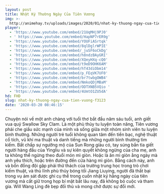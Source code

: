 ```yaml
---
layout: post
title: Nhật Ký Thường Ngày Của Tiên Vương
img: >-
  http://animehay.tv/uploads/images/2020/01/nhat-ky-thuong-ngay-cua-tien-vuong-thumbnail.jpg
player:
  - 'https://www.youtube.com/embed/21UqMHj9PJ0'
  - ' https://www.youtube.com/embed/HapNP7rER9g'
  - 'https://www.youtube.com/embed/YOUFiASrtqk'
  - 'https://www.youtube.com/embed/8qlDglrWPIE'
  - 'https://www.youtube.com/embed/_juSF6oCkDg'
  - 'https://www.youtube.com/embed/h8ndzBAyGRI'
  - 'https://www.youtube.com/embed/XQeyHXq-cQ0'
  - 'https://www.youtube.com/embed/t9eD9OHK6AM'
  - 'https://www.youtube.com/embed/hT43diObm14'
  - 'https://www.youtube.com/embed/p_FEqVK7UF0'
  - 'https://www.youtube.com/embed/br7twbgOWB4'
  - 'https://www.youtube.com/embed/NmkoQDjMBaM'
  - 'https://www.youtube.com/embed/ODTXNB5VQio '
  - 'https://www.youtube.com/embed/4UmtO1ZU5dA'
hd: FHD
slug: nhat-ky-thuong-ngay-cua-tien-vuong-f3123
date: '2020-03-20 08:46:15'
---
```

Chuyện nói về một anh chàng với tuổi thơ bắt đầu năm sáu tuổi, anh giết vua quỷ Swallow Sky Clam. Là một phù thủy tu luyện toàn năng, Tiên vương phải che giấu sức mạnh của mình và sống giữa một nhóm sinh viên tu luyện bình thường. Những người trẻ tuổi không quan tâm đến tiền bạc, nghệ thuật cổ tích, vũ khí ma thuật và danh tiếng mà những người bình thường tìm kiếm. Bất chấp sự ngưỡng mộ của Sun Rong giàu có, tay súng bắn tỉa giết người hàng đầu của Yingliu và sự kiên quyết không ngừng của cha mẹ, anh ta không thể ngừng theo đuổi món mì giòn. Hoặc là ăn mì giòn ằng ngày mà anh yêu thích, hoặc trên đường đến cửa hàng mì giòn. Bằng cách này, anh và bốn đồng đội gặp phải thử thách của trường trung học trong trò chơi kiếm thuật, và thủ lĩnh phù thủy bóng tối Jiang Liuying, người đã thất bại trong vụ ám sát được ghi cụ thể trong cuốn nhật ký hằng ngày của tiên vương mà cất giữ trong họp bí mật bất lâu nay, đã không bỏ cuộc và tham gia. Will Wang Ling đè bẹp đối thủ và mong chờ được sự đổi mới.